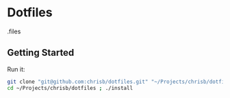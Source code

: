# Dotfiles

.files

## Getting Started

Run it:

```bash
git clone "git@github.com:chrisb/dotfiles.git" "~/Projects/chrisb/dotfiles"
cd ~/Projects/chrisb/dotfiles ; ./install
```